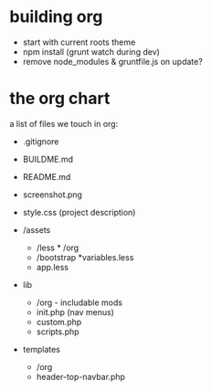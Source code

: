 building org
===

* start with current roots theme
* npm install (grunt watch during dev)
* remove node_modules & gruntfile.js on update?


the org chart
===
a list of files we touch in org:

* .gitignore
* BUILDME.md
* README.md
* screenshot.png
* style.css (project description)

* /assets
	* /less
			* /org
	* /bootstrap
			*variables.less
	* app.less



* lib
	* /org - includable mods
	* init.php (nav menus)
	* custom.php
	* scripts.php



* templates
	* /org
	* header-top-navbar.php

